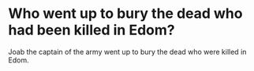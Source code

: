# Who went up to bury the dead who had been killed in Edom?

Joab the captain of the army went up to bury the dead who were killed in Edom.
